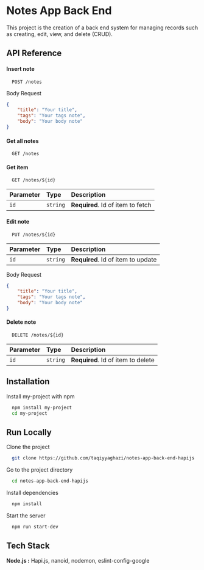 
# Notes App Back End

This project is the creation of a back end system for managing records such as creating,
edit, view, and delete (CRUD).


## API Reference

#### Insert note

```http
  POST /notes
```

Body Request
```json
{
    "title": "Your title",
    "tags": "Your tags note",
    "body": "Your body note"
}
```


#### Get all notes

```http
  GET /notes
```

#### Get item

```http
  GET /notes/${id}
```

| Parameter | Type     | Description                       |
| :-------- | :------- | :-------------------------------- |
| `id`      | `string` | **Required**. Id of item to fetch |

#### Edit note

```http
  PUT /notes/${id}
```

| Parameter | Type     | Description                       |
| :-------- | :------- | :-------------------------------- |
| `id`      | `string` | **Required**. Id of item to update |

Body Request
```json
{
    "title": "Your title",
    "tags": "Your tags note",
    "body": "Your body note"
}
```

#### Delete note

```http
  DELETE /notes/${id}
```

| Parameter | Type     | Description                       |
| :-------- | :------- | :-------------------------------- |
| `id`      | `string` | **Required**. Id of item to delete |




## Installation

Install my-project with npm

```bash
  npm install my-project
  cd my-project
```
    
## Run Locally

Clone the project

```bash
  git clone https://github.com/taqiyyaghazi/notes-app-back-end-hapijs
```

Go to the project directory

```bash
  cd notes-app-back-end-hapijs
```

Install dependencies

```bash
  npm install
```

Start the server

```bash
  npm run start-dev
```


## Tech Stack

**Node.js :** Hapi.js, nanoid, nodemon, eslint-config-google



